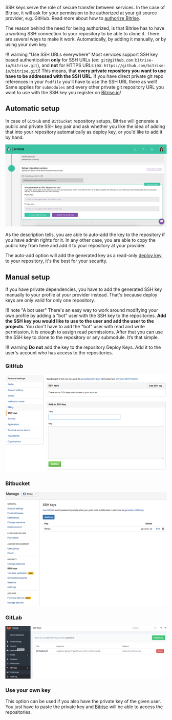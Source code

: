 <p>SSH keys serve the role of secure transfer between services. In the case of Bitrise, it will ask for your permission to be authorized at your git source provider, e.g. GitHub. Read more about how to <a href="/adding-a-new-app/connecting-a-repository">authorize Bitrise</a>.</p>
<p>The reason behind the need for being authorized, is that Bitrise has to have a working SSH connection to your repository to be able to clone it. There are several ways to make it work. Automatically, by adding it manually, or by using your own key.</p>
<p>!!! warning &quot;Use SSH URLs everywhere&quot;
Most services support SSH key based authentication <strong>only</strong> for SSH URLs (ex: <code>git@github.com:bitrise-io/bitrise.git</code>), and <strong>not</strong> for HTTPS URLs (ex: <code>https://github.com/bitrise-io/bitrise.git</code>)! This means, that <strong>every private repository you want to use have to be addressed with the SSH URL</strong>. If you have direct private git repo references in your <code>Podfile</code> you'll have to use the SSH URL there as well! Same applies for <code>submodules</code> and every other private git repository URL you want to use with the SSH key you register on <a href="https://www.bitrise.io/">Bitrise.io</a>!</p>
<h2>Automatic setup</h2>
<p>In case of <code>GitHub</code> and <code>Bitbucket</code> repository setups, Bitrise will generate a public and private SSH key pair and ask whether you like the idea of adding that into your repository automatically as deploy key, or you'd like to add it by hand.</p>
<p><img src="/img/adding-a-new-app/bitrise_auto_add_ssh_key.png" alt="Screenshot"></p>
<p>As the description tells, you are able to auto-add the key to the repository if you have admin rights for it. In any other case, you are able to copy the public key from here and add it to your repository at your provider.</p>
<p>The auto-add option will add the generated key as a read-only <a href="https://developer.github.com/guides/managing-deploy-keys/#deploy-keys">deploy key</a> to your repository, it's the best for your security.</p>
<h2>Manual setup</h2>
<p>If you have private dependencies, you have to add the generated SSH key manually to your profile at your provider instead. That's because deploy keys are only valid for only one repository.</p>
<p>!!! note &quot;A bot user&quot;
There's an easy way to work around modifying your own profile by adding a &quot;bot&quot; user with the SSH key to the repositories. <strong>Add the SSH key you would like to use to the user and add the user to the projects</strong>. You don't have to add the &quot;bot&quot; user with read and write permission, it is enough to assign read permissions. After that you can use the SSH key to clone to the repository or any submodule. It’s that simple.</p>
<p>!!! warning
<strong>Do not</strong> add the key to the repository Deploy Keys. Add it to the user's account who has access to the repositories.</p>
<h3>GitHub</h3>
<p><img src="/img/adding-a-new-app/ssh-github.png" alt="Screenshot"></p>
<h3>Bitbucket</h3>
<p><img src="/img/adding-a-new-app/ssh-bitbucket.png" alt="Screenshot"></p>
<h3>GitLab</h3>
<p><img src="/img/adding-a-new-app/ssh-gitlab.png" alt="Screenshot"></p>
<h3>Use your own key</h3>
<p>This option can be used if you also have the private key of the given user. You just have to paste the private key and <a href="https://www.bitrise.io">Bitrise</a> will be able to access the repositories.</p>
